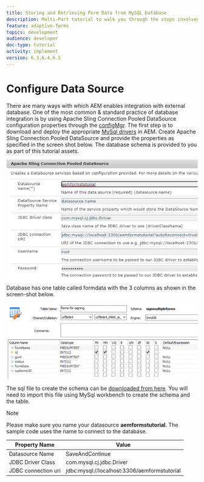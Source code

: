 ```yaml
---
title: Storing and Retrieving Form Data from MySQL Database
description: Multi-Part tutorial to walk you through the steps involved in storing and retrieving form data
feature: adaptive-forms
topics: development
audience: developer
doc-type: tutorial
activity: implement
version: 6.3,6.4,6.5
---
```

# Configure Data Source

There are many ways with which AEM enables integration with external database. One of the most common & standard practice of database integration is by using Apache Sling Connection Pooled DataSource configuration properties through the [configMgr](http://localhost:4502/system/console/configMgr).
The first step is to download and deploy the appropriate [MySql drivers](https://mvnrepository.com/artifact/mysql/mysql-connector-java) in AEM.
Create Apache Sling Connection Pooled DataSource and provide the properties as specified in the screen shot below. The database schema is provided to you as part of this tutorial assets.

![data-source](assets/data-source.PNG)

Database has one table called formdata with the 3 columns as shown in the screen-shot below.

![data-base](assets/data-base.PNG) 

The sql file to create the schema can be [downloaded from here](assets/sign-multiple-forms.sql). You will need to import this file using MySql workbench to create the schema and the table.

>[!NOTE]
>Please make sure you name your datasource **aemformstutorial**. The sample code uses the name to connect to the database.

Property Name| Value
------------------------|---------------------------------------
Datasource Name| SaveAndContinue
JDBC Driver Class| com.mysql.cj.jdbc.Driver
JDBC connection uri| jdbc:mysql://localhost:3306/aemformstutorial


